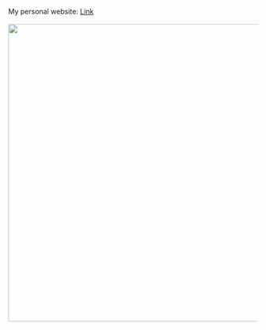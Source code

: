 My personal website: <a href="https://ruila.github.io/personal-website/mario">Link</a>
<br><br>
<img src="https://user-images.githubusercontent.com/40863219/159308594-4eb4ed6f-79e2-488b-ae37-d1a35d3c2d29.png" width="600" />

